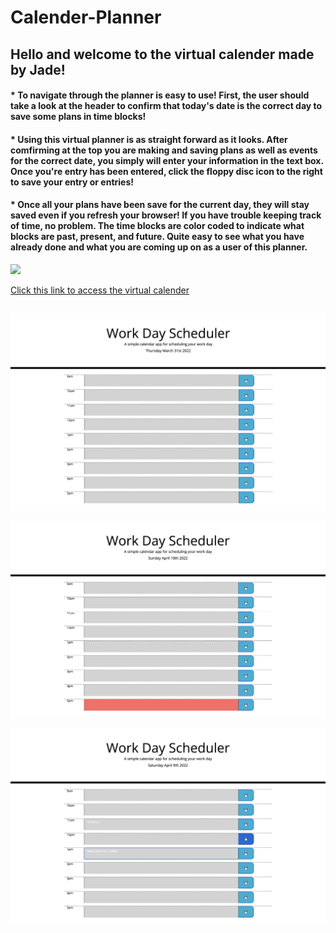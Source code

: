 # Calender-Planner

## Hello and welcome to the virtual calender made by Jade!


#### * To navigate through the planner is easy to use! First, the user should take a look at the header to confirm that today's date is the correct day to save some plans in time blocks!

#### * Using this virtual planner is as straight forward as it looks. After comfirming at the top you are making and saving plans as well as events for the correct date, you simply will enter your information in the text box. Once you're entry has been entered, click the floppy disc icon to the right to save your entry or entries!

#### * Once all your plans have been save for the current day, they will stay saved even if you refresh your browser! If you have trouble keeping track of time, no problem. The time blocks are color coded to indicate what blocks are past, present, and future. Quite easy to see what you have already done and what you are coming up on as a user of this planner.

![](https://img.shields.io/badge/License-MIT-yellowgreen)

[Click this link to access the virtual calender](https://jadehuynh.github.io/calender-planner/)

## 

![Preview of the virtual planner](./assets/images/calender.png)

![](./assets/images/past.png) 

![](./assets/images/loclstrg.png) 






